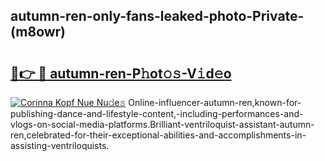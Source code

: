 ## autumn-ren-only-fans​-leaked-photo​-Private-(m8owr)


# <h2><a href="https://mediaupload.pro?title=autumn-ren&ref=git">🔗👉 🔴 autumn-ren-P𝚑ot𝚘𝚜-V𝚒d𝚎o</a></h2>

[![Corinna Kopf Nue Nu𝚍e𝚜](https://i.imgur.com/0qMVB7G.gif)](https://mediaupload.pro?title=autumn-ren&ref=git)
Online-influencer-autumn-ren,known-for-publishing-dance-and-lifestyle-content,-including-performances-and-vlogs-on-social-media-platforms.Brilliant-ventriloquist-assistant-autumn-ren,celebrated-for-their-exceptional-abilities-and-accomplishments-in-assisting-ventriloquists.  
